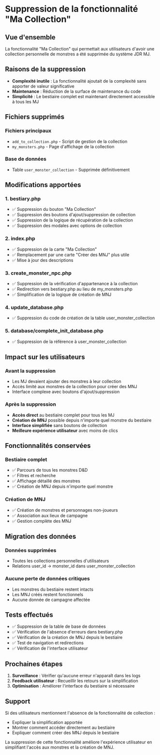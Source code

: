 # Suppression de la fonctionnalité "Ma Collection"

## Vue d'ensemble

La fonctionnalité "Ma Collection" qui permettait aux utilisateurs d'avoir une collection personnelle de monstres a été supprimée du système JDR MJ.

## Raisons de la suppression

- **Complexité inutile** : La fonctionnalité ajoutait de la complexité sans apporter de valeur significative
- **Maintenance** : Réduction de la surface de maintenance du code
- **Simplicité** : Le bestiaire complet est maintenant directement accessible à tous les MJ

## Fichiers supprimés

### Fichiers principaux
- `add_to_collection.php` - Script de gestion de la collection
- `my_monsters.php` - Page d'affichage de la collection

### Base de données
- Table `user_monster_collection` - Supprimée définitivement

## Modifications apportées

### 1. bestiary.php
- ✅ Suppression du bouton "Ma Collection"
- ✅ Suppression des boutons d'ajout/suppression de collection
- ✅ Suppression de la logique de récupération de la collection
- ✅ Suppression des modales avec options de collection

### 2. index.php
- ✅ Suppression de la carte "Ma Collection"
- ✅ Remplacement par une carte "Créer des MNJ" plus utile
- ✅ Mise à jour des descriptions

### 3. create_monster_npc.php
- ✅ Suppression de la vérification d'appartenance à la collection
- ✅ Redirection vers bestiary.php au lieu de my_monsters.php
- ✅ Simplification de la logique de création de MNJ

### 4. update_database.php
- ✅ Suppression du code de création de la table user_monster_collection

### 5. database/complete_init_database.php
- ✅ Suppression de la référence à user_monster_collection

## Impact sur les utilisateurs

### Avant la suppression
- Les MJ devaient ajouter des monstres à leur collection
- Accès limité aux monstres de la collection pour créer des MNJ
- Interface complexe avec boutons d'ajout/suppression

### Après la suppression
- **Accès direct** au bestiaire complet pour tous les MJ
- **Création de MNJ** possible depuis n'importe quel monstre du bestiaire
- **Interface simplifiée** sans boutons de collection
- **Meilleure expérience utilisateur** avec moins de clics

## Fonctionnalités conservées

### Bestiaire complet
- ✅ Parcours de tous les monstres D&D
- ✅ Filtres et recherche
- ✅ Affichage détaillé des monstres
- ✅ Création de MNJ depuis n'importe quel monstre

### Création de MNJ
- ✅ Création de monstres et personnages non-joueurs
- ✅ Association aux lieux de campagne
- ✅ Gestion complète des MNJ

## Migration des données

### Données supprimées
- Toutes les collections personnelles d'utilisateurs
- Relations user_id → monster_id dans user_monster_collection

### Aucune perte de données critiques
- Les monstres du bestiaire restent intacts
- Les MNJ créés restent fonctionnels
- Aucune donnée de campagne affectée

## Tests effectués

- ✅ Suppression de la table de base de données
- ✅ Vérification de l'absence d'erreurs dans bestiary.php
- ✅ Vérification de la création de MNJ depuis le bestiaire
- ✅ Test de navigation et redirections
- ✅ Vérification de l'interface utilisateur

## Prochaines étapes

1. **Surveillance** : Vérifier qu'aucune erreur n'apparaît dans les logs
2. **Feedback utilisateur** : Recueillir les retours sur la simplification
3. **Optimisation** : Améliorer l'interface du bestiaire si nécessaire

## Support

Si des utilisateurs mentionnent l'absence de la fonctionnalité de collection :
- Expliquer la simplification apportée
- Montrer comment accéder directement au bestiaire
- Expliquer comment créer des MNJ depuis le bestiaire

La suppression de cette fonctionnalité améliore l'expérience utilisateur en simplifiant l'accès aux monstres et la création de MNJ.
